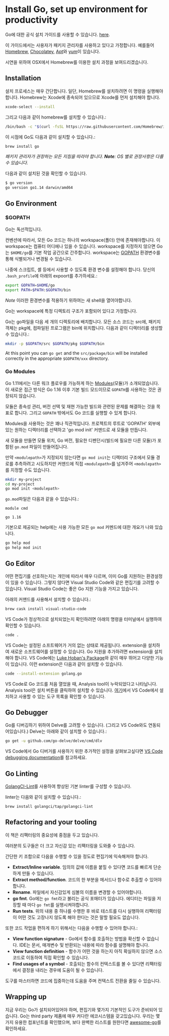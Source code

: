 # Install Go, set up environment for productivity

Go에 대한 공식 설치 가이드를 사용할 수 있습니다. [here](https://golang.org/doc/install).

이 가이드에서는 사용자가 패키지 관리자를 사용하고 있다고 가정합니다. 예를들어 [Homebrew](https://brew.sh), [Chocolatey](https://chocolatey.org), [Apt](https://help.ubuntu.com/community/AptGet/Howto)와 [yum](https://access.redhat.com/solutions/9934)이 있습니다.

시연을 위하여 OSX에서 Homebrew를 이용한 설치 과정을 보여드리겠습니다.

## Installation

설치 프로세스는 매우 간단합니다. 일단, Homebrew를 설치하려면 이 명령을 실행해야 합니다. Homebrew는 Xcode에 종속되어 있으므로 Xcode를 먼저 설치해야 합니다.

```sh
xcode-select --install
```

그리고 다음과 같이 homebrew를 설치할 수 있습니다.:

```sh
/bin/bash -c "$(curl -fsSL https://raw.githubusercontent.com/Homebrew/install/master/install.sh)"
```

이 시점에 Go도 다음과 같이 설치할 수 있습니다.:

```sh
brew install go
```

*패키지 관리자가 권장하는 모든 지침을 따라야 합니다. **Note**: OS 별로 권장사항은 다를 수 있습니다*.

다음과 같이 설치된 것을 확인할 수 있습니다.

```sh
$ go version
go version go1.14 darwin/amd64
```

## Go Environment

### $GOPATH
Go는 독선적입니다.

컨벤션에 따라서, 모든 Go 코드는 하나의 workspace(폴더) 안에 존재해야합니다. 이 workspace는 컴퓨터 어디에나 있을 수 있습니다. workspace를 지정하지 않으면 Go는 `$HOME/go`를 기본 작업 공간으로 간주합니다. workspace는 [GOPATH](https://golang.org/cmd/go/#hdr-GOPATH_environment_variable) 환경변수를 통해 식별되거나 변경될 수 있습니다.

나중에 스크립트, 셸 등에서 사용할 수 있도록 환경 변수를 설정해야 합니다.
당신의 `.bash_profile`에 아래의 expoort를 추가하세요.:

```sh
export GOPATH=$HOME/go
export PATH=$PATH:$GOPATH/bin
```

*Note* 이러한 환경변수를 적용하기 위하여는 새 shell을 열어야합니다.

Go는 workspace에 특정 디렉토리 구조가 포함되어 있다고 가정합니다.

Go는 go파일을 다음 세 개의 디렉토리에 배치합니다. 모든 소스 코드는 src에, 패키지 객체는 pkg에, 컴파일된 프로그램은 bin에 위치합니다. 다음과 같이 디렉터리를 생성할 수 있습니다.:

```sh
mkdir -p $GOPATH/src $GOPATH/pkg $GOPATH/bin
```

At this point you can `go get` and the `src/package/bin` will be installed correctly in the appropriate `$GOPATH/xxx` directory.

### Go Modules
Go 1.11에서는 다른 워크 플로우를 가능하게 하는 [Modules](https://github.com/golang/go/wiki/Modules)(모듈)가 소개되었습니다. 이 새로운 접근 방식은 Go 1.16 이후 기본 빌드 모드이므로 `GOPATH`를 사용하는 것은 권장되지 않습니다.

모듈은 종속성 관리, 버전 선택 및 재현 가능한 빌드와 관련된 문제를 해결하는 것을 목표로 합니다. 그리고 `GOPATH` 밖에서도 Go 코드를 실행할 수 있게 합니다.

Modules을 사용하는 것은 꽤나 직관적입니다. 프로젝트의 루트로 'GOPATH' 외부에 있는 원하는 디렉터리를 선택하고 'go mod init' 커맨드로 새 모듈을 만듭니다.

새 모듈을 만들면 모듈 위치, Go 버전, 필요한 디펜던시(빌드에 필요한 다른 모듈)가 포함된 `go.mod` 파일이 만들어집니다.

만약 `<modulepath>`가 지정되지 않는다면 `go mod init`는 디렉터리 구조에서 모듈 경로를 추측하려고 시도하지만 커맨드에 직접 `<modulepath>`를 넘겨주어 `<modulepath>`를 지정할 수도 있습니다.

```sh
mkdir my-project
cd my-project
go mod init <modulepath>
```

`go.mod`파일은 다음과 같을 수 있습니다.:

```
module cmd

go 1.16

```

기본으로 제공되는 help에는 사용 가능한 모든 `go mod` 커멘드에 대한 개요가 나와 있습니다.

```sh
go help mod
go help mod init
```

## Go Editor

어떤 편집기를 선호하는지는 개인에 따라서 매우 다르며, 이미 Go를 지원하는 환경설정이 있을 수 있습니다. 그렇지 않다면 Visual Studio Code와 같은 편집기를 고려할 수 있습니다. Visual Studio Code는 좋은 Go 지원 기능을 가지고 있습니다.

아래의 커맨드를 사용해서 설치할 수 있습니다.:

```sh
brew cask install visual-studio-code
```

VS Code가 정상적으로 설치되었는지 확인하려면 아래의 명령을 터미널에서 실행하여 확인할 수 있습니다.

```sh
code .
```

VS Code는 설정된 소프트웨어가 거의 없는 상태로 제공됩니다. extension을 설치하여 새로운 소프트웨어를 설정할 수 있습니다. Go 지원을 추가하려면 extension을 설치해야 합니다. VS Code에는 [Luke Hoban's Package](https://github.com/golang/vscode-go)와 같이 매우 뛰어고 다양한 기능이 있습니다. 이런 extension은 다음과 같이 설치할 수 있습니다.

```sh
code --install-extension golang.go
```

VS Code로 Go 코드를 처음 열었을 때, Analysis tool이 누락되었다고 나타납니다. Analysis tool은 설치 버튼을 클릭하여 설치할 수 있습니다. [여기](https://github.com/golang/vscode-go/blob/master/docs/tools.md)에서 VS Code에서 설치하고 사용할 수 있는 도구 목록을 확인할 수 있습니다.

## Go Debugger

Go를 디버깅하기 위하여 Delve를 고려할 수 있습니다. (그리고 VS Code와도 연동되어있습니다.) Delve는 아래와 같이 설치할 수 있습니다.:

```sh
go get -u github.com/go-delve/delve/cmd/dlv
```

VS Code에서 Go 디버거를 사용하기 위한 추가적인 설정을 살펴보고싶다면 [VS Code debugging documentation](https://github.com/golang/vscode-go/blob/master/docs/debugging.md)를 참고하세요.

## Go Linting

[GolangCI-Lint](https://golangci-lint.run)를 사용하여 향상된 기본 linter를 구성할 수 있습니다.

linter는 다음와 같이 설치할 수 있습니다.:

```sh
brew install golangci/tap/golangci-lint
```

## Refactoring and your tooling

이 책은 리팩터링의 중요성에 중점을 두고 있습니다.

여러분의 도구들은 더 크고 자신감 있는 리팩터링을 도와줄 수 있습니다.

간단한 키 조합으로 다음을 수행할 수 있을 정도로 편집기에 익숙해져야 합니다.

- **Extract/Inline variable**. 임의의 값에 이름을 붙힐 수 있다면 코드를 빠르게 단순하게 만들 수 있습니다.
- **Extract method/function**. 코드의 한 부분을 메서드나 함수로 추출할 수 있어야합니다.
- **Rename**. 파일에서 자신감있게 심볼의 이름을 변경할 수 있어야합니다.
- **go fmt**. Go에는 `go fmt`라고 불리는 공식 포매터가 있습니다. 에디터는 파일을 저장할 때 마다 `go fmt`를 실행시켜야합니다.
- **Run tests**. 위의 내용 중 하나를 수행한 후 바로 테스트를 다시 실행하여 리팩터링이 어떤 것도 고장나지 않도록 해야 한다는 것은 말할 필요도 없습니다.

또한 코드 작업을 편하게 하기 위해서는 다음을 수행할 수 있어야 합니다.:

- **View function signature** - Go에서 함수를 호출하는 방법을 확신할 수 없습니다. IDE는 문서, 매개변수 및 반환되는 내용에 따라 함수를 설명해야 합니다.
- **View function definition** - 함수가 어떤 것을 하는지 아직 확실하지 않으면 소스 코드로 이동하여 직접 확인할 수 있습니다.
- **Find usages of a symbol** - 호출되는 함수의 컨텍스트를 볼 수 있다면 리팩터링에서 결정을 내리는 경우에 도움이 될 수 있습니다.

도구를 마스터하면 코드에 집중하는데 도움을 주며 컨텍스트 전환을 줄일 수 있습니다.

## Wrapping up

지금 우리는 Go가 설치되어있어야 하며, 편집기와 몇가지 기본적인 도구가 준비되어 있습니다. Go는 third party 제품에 매우 커다란 에코시스템을 갖고있습니다. 우리는 몇가지 유용한 컴포넌트를 확인했으며, 보다 완벽한 리스트를 원한다면 [awesome-go](https://awesome-go.com)를 확인하세요.
